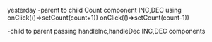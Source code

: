 yesterday 
-parent to child
Count component
INC,DEC using onClick(()=>setCount(count+1))
onClick(()=>setCount(count-1))

-child to parent
passing handleInc,handleDec
INC,DEC components

